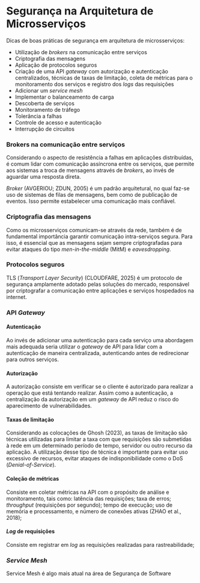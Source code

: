 # Segurança na Arquitetura de Microsserviços

Dicas de boas práticas de segurança em arquitetura de microsserviços:

* Utilização de _brokers_ na comunicação entre serviços
* Criptografia das mensagens
* Aplicação de protocolos seguros
* Criação de uma API _gateway_ com autorização e autenticação centralizados, técnicas de taxas de limitação, coleta de métricas para o monitoramento dos serviços e registro dos _logs_ das requisições
* Adicionar um _service mesh_
* Implementar o balanceamento de carga
* Descoberta de serviços
* Monitoramento de tráfego
* Tolerância a falhas
* Controle de acesso e autenticação
* Interrupção de circuitos



### Brokers na comunicação entre serviços

Considerando o aspecto de resistência a falhas em aplicações distribuídas, é comum lidar com comunicação assíncrona entre os serviços, que permite aos sistemas a troca de mensagens através de _brokers_, ao invés de aguardar uma resposta direta.

_Broker_ (AVGERIOU; ZDUN, 2005) é um padrão arquitetural, no qual faz-se uso de sistemas de filas de mensagens, bem como de publicação de eventos. Isso permite estabelecer uma comunicação mais confiável.

### Criptografia das mensagens

Como os microsserviços comunicam-se através da rede, também é de fundamental importância garantir comunicação intra-serviços segura. Para isso, é essencial que as mensagens sejam sempre criptografadas para evitar ataques do tipo _men-in-the-middle_ (MitM) e _eavesdropping_.

### Protocolos seguros

TLS (_Transport Layer Security_) (CLOUDFARE, 2025) é um protocolo de segurança amplamente adotado pelas soluções do mercado, responsável por criptografar a comunicação entre aplicações e serviços hospedados na internet.

### API _Gateway_

#### Autenticação

Ao invés de adicionar uma autenticação para cada serviço uma abordagem mais adequada seria utilizar o _gateway_ de API para lidar com a autenticação de maneira centralizada, autenticando antes de redirecionar para outros serviços.

#### Autorização

A autorização consiste em verificar se o cliente é autorizado para realizar a operação que está tentando realizar. Assim como a autenticação, a centralização da autorização em um _gateway_ de API reduz o risco do aparecimento de vulnerabilidades.

#### Taxas de limitação

Considerando as colocações de Ghosh (2023), as taxas de limitação são técnicas utilizadas para limitar a taxa com que requisições são submetidas à rede em um determinado período de tempo, servidor ou outro recurso da aplicação. A utilização desse tipo de técnica é importante para evitar uso excessivo de recursos, evitar ataques de indisponibilidade como o DoS (_Denial-of-Service_).

#### Coleção de métricas

Consiste em coletar métricas na API com o propósito de análise e monitoramento, tais como: latência das requisições; taxa de erros; _throughput_ (requisições por segundo); tempo de execução; uso de memória e processamento, e número de conexões ativas (ZHAO et al., 2018);

#### _Log_ de requisições

Consiste em registrar em _log_ as requisições realizadas para rastreabilidade;

### _Service Mesh_

Service Mesh é algo mais atual na área de Segurança de Software



